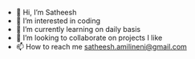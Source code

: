 - 👋 Hi, I’m Satheesh
- 👀 I’m interested in coding
- 🌱 I’m currently learning on daily basis
- 💞️ I’m looking to collaborate on projects I like
- 📫 How to reach me satheesh.amilineni@gmail.com

<!---
samiline/samiline is a ✨ special ✨ repository because its `README.md` (this file) appears on your GitHub profile.
You can click the Preview link to take a look at your changes.
--->
